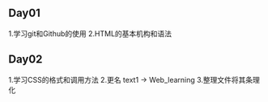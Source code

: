 ## Day01

1.学习git和Github的使用
2.HTML的基本机构和语法

## Day02

1.学习CSS的格式和调用方法
2.更名 text1 -> Web_learning
3.整理文件将其条理化